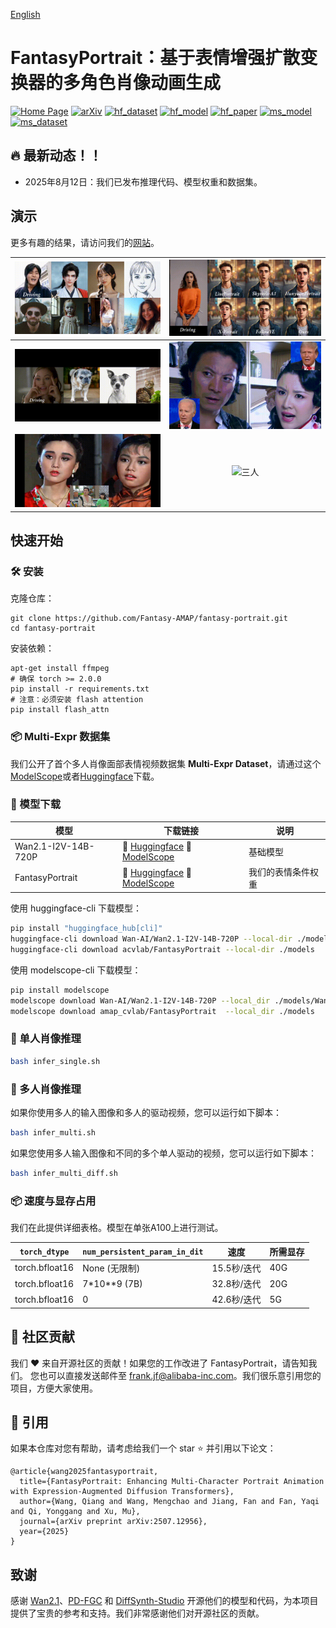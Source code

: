 [English](./README.md)
# FantasyPortrait：基于表情增强扩散变换器的多角色肖像动画生成

[![Home Page](https://img.shields.io/badge/Project-FantasyPortrait-blue.svg)](https://fantasy-amap.github.io/fantasy-portrait/)
[![arXiv](https://img.shields.io/badge/Arxiv-2507.12956-b31b1b.svg?logo=arXiv)](https://arxiv.org/abs/2507.12956)
[![hf_dataset](https://img.shields.io/badge/🤗%20Dataset-FantasyPortrait-yellow.svg)](https://huggingface.co/datasets/acvlab/FantasyPortrait)
[![hf_model](https://img.shields.io/badge/🤗%20Model-FantasyPortrait-green.svg)](https://huggingface.co/acvlab/FantasyPortrait)
[![hf_paper](https://img.shields.io/badge/🤗-FantasyPortrait-red.svg)](https://huggingface.co/papers/2507.12956)
[![ms_model](https://img.shields.io/badge/ModelScope-Model-9cf.svg)](https://modelscope.cn/models/amap_cvlab/FantasyPortrait)
[![ms_dataset](https://img.shields.io/badge/ModelScope-Dataset-ff69b4.svg)](https://www.modelscope.cn/datasets/amap_cvlab/FantasyPortrait-Multi-Expr)

## 🔥 最新动态！！
* 2025年8月12日：我们已发布推理代码、模型权重和数据集。

## 演示
更多有趣的结果，请访问我们的[网站](https://fantasy-amap.github.io/fantasy-portrait/)。

| ![单人示例](./assert/demo/danren_1.gif) | ![对比](./assert/demo/duibi.gif) |
| :---: | :---: |
| ![动物](./assert/demo/dongwu.gif) | ![双人1](./assert/demo/shuangren_1.gif) |
| ![双人2](./assert/demo/shuangren_2.gif) | ![三人](./assert/demo/sanren.gif) |

## 快速开始
### 🛠️ 安装

克隆仓库：

```
git clone https://github.com/Fantasy-AMAP/fantasy-portrait.git
cd fantasy-portrait
```

安装依赖：
```
apt-get install ffmpeg
# 确保 torch >= 2.0.0
pip install -r requirements.txt
# 注意：必须安装 flash attention
pip install flash_attn
```

### 📦 Multi-Expr 数据集
我们公开了首个多人肖像面部表情视频数据集 **Multi-Expr Dataset**，请通过这个[ModelScope](https://www.modelscope.cn/datasets/amap_cvlab/FantasyPortrait-Multi-Expr)或者[Huggingface](https://huggingface.co/datasets/acvlab/FantasyPortrait-Multi-Expr)下载。


### 🧱 模型下载
| 模型        |                       下载链接                                           |    说明                      |
| --------------|-------------------------------------------------------------------------------|-------------------------------|
| Wan2.1-I2V-14B-720P  |      🤗 [Huggingface](https://huggingface.co/Wan-AI/Wan2.1-I2V-14B-720P)    🤖 [ModelScope](https://www.modelscope.cn/models/Wan-AI/Wan2.1-I2V-14B-720P)     | 基础模型
| FantasyPortrait      |      🤗 [Huggingface](https://huggingface.co/acvlab/FantasyPortrait/)     🤖 [ModelScope](https://www.modelscope.cn/models/amap_cvlab/FantasyPortrait/)         | 我们的表情条件权重

使用 huggingface-cli 下载模型：
``` sh
pip install "huggingface_hub[cli]"
huggingface-cli download Wan-AI/Wan2.1-I2V-14B-720P --local-dir ./models/Wan2.1-I2V-14B-720P
huggingface-cli download acvlab/FantasyPortrait --local-dir ./models
```

使用 modelscope-cli 下载模型：
``` sh
pip install modelscope
modelscope download Wan-AI/Wan2.1-I2V-14B-720P --local_dir ./models/Wan2.1-I2V-14B-720P
modelscope download amap_cvlab/FantasyPortrait  --local_dir ./models
```

### 🔑 单人肖像推理
``` sh
bash infer_single.sh
```

### 🔑 多人肖像推理
如果你使用多人的输入图像和多人的驱动视频，您可以运行如下脚本：
``` sh
bash infer_multi.sh
```

如果您使用多人输入图像和不同的多个单人驱动的视频，您可以运行如下脚本：
```sh
bash infer_multi_diff.sh
```

### 📦 速度与显存占用
我们在此提供详细表格。模型在单张A100上进行测试。

|`torch_dtype`|`num_persistent_param_in_dit`|速度|所需显存|
|-|-|-|-|
|torch.bfloat16|None (无限制)|15.5秒/迭代|40G|
|torch.bfloat16|7*10**9 (7B)|32.8秒/迭代|20G|
|torch.bfloat16|0|42.6秒/迭代|5G|



## 🧩 社区贡献
我们 ❤️ 来自开源社区的贡献！如果您的工作改进了 FantasyPortrait，请告知我们。
您也可以直接发送邮件至 [frank.jf@alibaba-inc.com](mailto://frank.jf@alibaba-inc.com)。我们很乐意引用您的项目，方便大家使用。

## 🔗 引用
如果本仓库对您有帮助，请考虑给我们一个 star ⭐ 并引用以下论文：
```
@article{wang2025fantasyportrait,
  title={FantasyPortrait: Enhancing Multi-Character Portrait Animation with Expression-Augmented Diffusion Transformers},
  author={Wang, Qiang and Wang, Mengchao and Jiang, Fan and Fan, Yaqi and Qi, Yonggang and Xu, Mu},
  journal={arXiv preprint arXiv:2507.12956},
  year={2025}
}
```

## 致谢
感谢 [Wan2.1](https://github.com/Wan-Video/Wan2.1)、[PD-FGC](https://github.com/Dorniwang/PD-FGC-inference) 和 [DiffSynth-Studio](https://github.com/modelscope/DiffSynth-Studio) 开源他们的模型和代码，为本项目提供了宝贵的参考和支持。我们非常感谢他们对开源社区的贡献。
